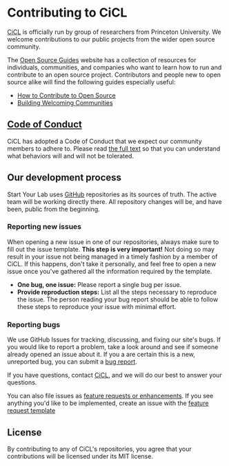 # Contributing to CiCL

[CiCL](https://www.comanlab.com/) is officially run by group of researchers from Princeton University. We welcome contributions to our public projects from the wider open source community.

The [Open Source Guides](https://opensource.guide/) website has a collection of resources for individuals, communities, and companies who want to learn how to run and contribute to an open source project. Contributors and people new to open source alike will find the following guides especially useful:

- [How to Contribute to Open Source](https://opensource.guide/how-to-contribute/)
- [Building Welcoming Communities](https://opensource.guide/building-community/)

## [Code of Conduct](https://github.com/comanlab/.github/blob/main/CODE_OF_CONDUCT.md)

CiCL has adopted a Code of Conduct that we expect our community members to adhere to. Please read [the full text](https://github.com/comanlab/.github/blob/main/CODE_OF_CONDUCT.md) so that you can understand what behaviors will and will not be tolerated.

## Our development process

Start Your Lab uses [GitHub](https://github.com/startyourlab) repositories as its sources of truth. The active team will be working directly there. All repository changes will be, and have been, public from the beginning.

### Reporting new issues

When opening a new issue in one of our repositories, always make sure to fill out the issue template. **This step is very important!** Not doing so may result in your issue not being managed in a timely fashion by a member of CiCL. If this happens, don't take it personally, and feel free to open a new issue once you've gathered all the information required by the template.

- **One bug, one issue:** Please report a single bug per issue.
- **Provide reproduction steps:** List all the steps necessary to reproduce the issue. The person reading your bug report should be able to follow these steps to reproduce your issue with minimal effort.

### Reporting bugs

We use GitHub Issues for tracking, discussing, and fixing our site's bugs. If you would like to report a problem, take a look around and see if someone already opened an issue about it. If you a are certain this is a new, unreported bug, you can submit a [bug report](#reporting-new-issues).

If you have questions, contact [CiCL](comanlab+github@gmail.com), and we will do our best to answer your questions.

You can also file issues as [feature requests or enhancements](https://github.com/startyourlab/website/labels/feature). If you see anything you'd like to be implemented, create an issue with the [feature request template](https://github.com/startyourlab/website/issues/new?assignees=&labels=feature%2C+needs+triage&template=feature_request.md)

## License

By contributing to any of CiCL's repositories, you agree that your contributions will be licensed under its MIT license.
